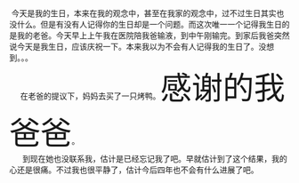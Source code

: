 <div id="sina_keyword_ad_area2" class="articalContent  ">
			<div>
&nbsp;<wbr>今天是我的生日，本来在我的观念中，甚至在我家的观念中，过不过生日其实也没什么。但是有没有人记得你的生日却是一个问题。而这次唯一一个记得我生日的是我的老爸。今天早上上午我在医院陪我爸输液，到中午刚输完。到家后我爸突然说今天是我生日，应该庆祝一下。本来我以为不会有人记得我的生日了。没想到。。。</DIV>
<div>
&nbsp;<wbr>&nbsp;<wbr>&nbsp;<wbr>&nbsp;<wbr>&nbsp;<wbr>
在老爸的提议下，妈妈去买了一只烤鸭。<font STYLE="FONT-SIZE: 56px">感谢</FONT><font STYLE="FONT-SIZE: 56px">的我爸爸</FONT>。</DIV>
<div>
&nbsp;<wbr>&nbsp;<wbr>&nbsp;<wbr>&nbsp;<wbr>&nbsp;<wbr>&nbsp;<wbr>到现在她也没联系我，估计是已经忘记我了吧。早就估计到了这个结果，我的心还是很痛。不过我也很平静了，估计今后四年也不会有什么进展了吧。</DIV>							
		</div>